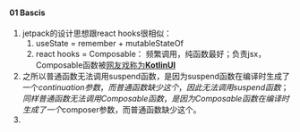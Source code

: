 



#### 01 Bascis

1. jetpack的设计思想跟react hooks很相似： 
   1. useState = remember + mutableStateOf
   2. react hooks = Composable： 频繁调用，纯函数最好；负责jsx，Composable函数被[网友戏称为**KotlinUI**](https://zhuanlan.zhihu.com/p/585400570)
2. 之所以普通函数无法调用suspend函数，是因为suspend函数在编译时生成了一个$continuation参数，而普通函数缺少这个，因此无法调用suspend函数；同样普通函数无法调用Composable函数，是因为Composable函数在编译时生成了一个$composer参数，而普通函数缺少这个。
3. 